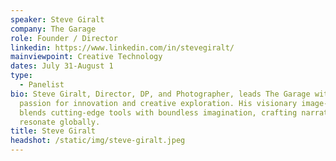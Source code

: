 ```yaml
---
speaker: Steve Giralt
company: The Garage
role: Founder / Director
linkedin: https://www.linkedin.com/in/stevegiralt/
mainviewpoint: Creative Technology
dates: July 31-August 1
type:
  - Panelist
bio: Steve Giralt, Director, DP, and Photographer, leads The Garage with a
  passion for innovation and creative exploration. His visionary image-making
  blends cutting-edge tools with boundless imagination, crafting narratives that
  resonate globally.
title: Steve Giralt
headshot: /static/img/steve-giralt.jpeg
---
```

